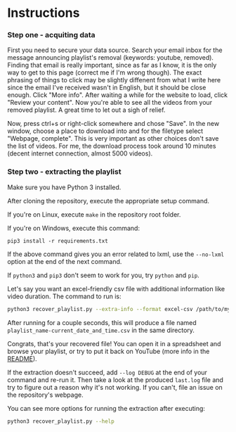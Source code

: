 # Instructions

### Step one - acquiting data
First you need to secure your data source. Search your email inbox for the message announcing playlist's removal (keywords: youtube, removed). Finding that email is really important, since as far as I know, it is the only way to get to this page (correct me if I'm wrong though). The exact phrasing of things to click may be slightly diffenent from what I write here since the email I've received wasn't in English, but it should be close enough. Click "More info". After waiting a while for the website to load, click "Review your content". Now you're able to see all the videos from your removed playlist. A great time to let out a sigh of relief.


Now, press ctrl+s or right-click somewhere and chose "Save". In the new window, choose a place to download into and for the filetype select "Webpage, complete". This is very important as other choices don't save the list of videos. For me, the download process took around 10 minutes (decent internet connection, almost 5000 videos).

### Step two - extracting the playlist

Make sure you have Python 3 installed.

After cloning the repository, execute the appropriate setup command.

If you're on Linux, execute `make` in the repository root folder.

If you're on Windows, execute this command:
```
pip3 install -r requirements.txt
```
If the above command gives you an error related to lxml, use the `--no-lxml` option at the end of the next command.

If `python3` and `pip3` don't seem to work for you, try `python` and `pip`.


Let's say you want an excel-friendly csv file with additional information like video duration. The command to run is:
```sh
python3 recover_playlist.py --extra-info --format excel-csv /path/to/my_file.html
```
After running for a couple seconds, this will produce a file named `playlist_name-current_date_and_time.csv` in the same directory.

Congrats, that's your recovered file! You can open it in a spreadsheet and browse your playlist, or try to put it back on YouTube (more info in the [README](../README.md)).

If the extraction doesn't succeed, add `--log DEBUG` at the end of your command and re-run it. Then take a look at the produced `last.log` file and try to figure out a reason why it's not working. If you can't, file an issue on the repository's webpage.

You can see more options for running the extraction after executing:
```sh
python3 recover_playlist.py --help
```